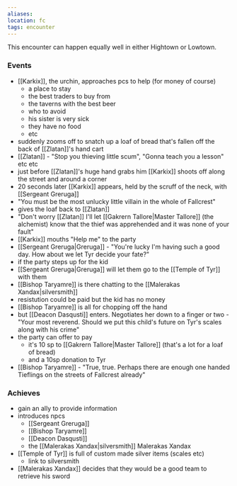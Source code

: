 ```yaml
---
aliases:
location: fc
tags: encounter
---
```


This encounter can happen equally well in either Hightown or Lowtown.

### Events
- [[Karkix]], the urchin, approaches pcs to help (for money of course)
	- a place to stay
	- the best traders to buy from
	- the taverns with the best beer
	- who to avoid
	- his sister is very sick
	- they have no food
	- etc
- suddenly zooms off to snatch up a loaf of bread that's fallen off the back of [[Zlatan]]'s hand cart
- [[Zlatan]] - "Stop you thieving little scum", "Gonna teach you a lesson" etc etc
- just before [[Zlatan]]'s huge hand grabs him [[Karkix]] shoots off along the street and around a corner
- 20 seconds later [[Karkix]] appears, held by the scruff of the neck, with [[Sergeant Greruga]]
- "You must be the most unlucky little villain in the whole of Fallcrest"
- gives the loaf back to [[Zlatan]]
- "Don't worry [[Zlatan]] I'll let [[Gakrern Tallore|Master Tallore]] (the alchemist) know that the thief was apprehended and it was none of your fault"
- [[Karkix]] mouths "Help me" to the party
- [[Sergeant Greruga|Greruga]] - "You're lucky I'm having such a good day.  How about we let Tyr decide your fate?"
- if the party steps up for the kid
- [[Sergeant Greruga|Greruga]] will let them go to the [[Temple of Tyr]] with them
- [[Bishop Taryamre]] is there chatting to the [[Malerakas Xandax|silversmith]]
- resistution could be paid but the kid has no money
- [[Bishop Taryamre]] is all for chopping off the hand
- but [[Deacon Dasqusti]] enters.  Negotiates her down to a finger or two - "Your most reverend.  Should we put this child's future on Tyr's scales along with his crime"
- the party can offer to pay
	- it's 10 sp to [[Gakrern Tallore|Master Tallore]] (that's a lot for a loaf of bread)
	- and a 10sp donation to Tyr
- [[Bishop Taryamre]] - "True, true.  Perhaps there are enough one handed Tieflings on the streets of Fallcrest already"

### Achieves
- gain an ally to provide information
- introduces npcs
	- [[Sergeant Greruga]]
	- [[Bishop Taryamre]]
	- [[Deacon Dasqusti]]
	- the [[Malerakas Xandax|silversmith]] Malerakas Xandax
- [[Temple of Tyr]] is full of custom made silver items (scales etc)
	- link to silversmith
- [[Malerakas Xandax]] decides that they would be a good team to retrieve his sword